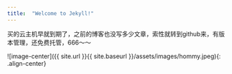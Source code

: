 ```yaml
---
title:  "Welcome to Jekyll!"
---
```


买的云主机早就到期了，之前的博客也没写多少文章，索性就转到github来，有版本管理，还免费托管，666～～

![image-center]({{ site.url }}{{ site.baseurl }}/assets/images/hommy.jpeg){: .align-center}
